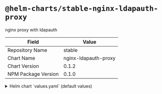 # `@helm-charts/stable-nginx-ldapauth-proxy`

nginx proxy with ldapauth

| Field               | Value                |
| ------------------- | -------------------- |
| Repository Name     | stable               |
| Chart Name          | nginx-ldapauth-proxy |
| Chart Version       | 0.1.2                |
| NPM Package Version | 0.1.0                |

<details>

<summary>Helm chart `values.yaml` (default values)</summary>

```yaml
# Default values for nginx-ldapauth-proxy.
# This is a YAML-formatted file.
# Declare variables to be passed into your templates.
replicaCount: 1
image:
  repository: dweomer/nginx-auth-ldap
  tag: 1.13.5-on-alpine-3.5
  pullPolicy: IfNotPresent
  # pullSecrets:
  # - docker-secret
service:
  name: nginx-ldapauth
  type: ClusterIP
  externalPort: 443
  internalPort: 80
proxy:
  port: 443
  host: 'kubernetes.default.svc.cluster.local'
  authName: 'Auth Required'
  ldapHost: ''
  ldapPort: 389
  ldapGroup: 'memberUid'
  ldapDN: 'dc=example,dc=com'
  ldapFilter: 'objectClass=organizationalPerson'
  ldapBindDN: 'cn=auth,dc=example,dc=com'
  requires:
    - name: 'authGroup'
      filter: 'cn=secret,ou=groups,dc=example,dc=com'
secrets:
  ldapBindPassword: ''

ingress:
  enabled: false
  # Used to create an Ingress record.
  hosts:
    - ldapauth-service.local
  annotations:
    # kubernetes.io/ingress.class: nginx
    # kubernetes.io/tls-acme: "true"
  tls:
    # Secrets must be manually created in the namespace.
    # - secretName: chart-example-tls
    #   hosts:
    #     - chart-example.local
resources:
  {}
  # We usually recommend not to specify default resources and to leave this as a conscious
  # choice for the user. This also increases chances charts run on environments with little
  # resources, such as Minikube. If you do want to specify resources, uncomment the following
  # lines, adjust them as necessary, and remove the curly braces after 'resources:'.
  # limits:
  #  cpu: 100m
  #  memory: 128Mi
  # requests:
  #  cpu: 100m
  #  memory: 128Mi

nodeSelector: {}

tolerations: []

affinity: {}
```

</details>
